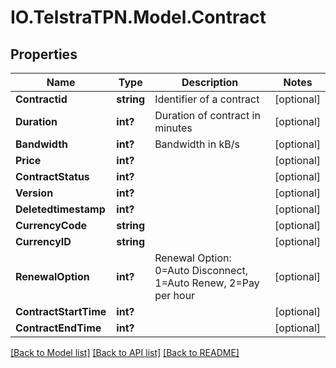 # IO.TelstraTPN.Model.Contract
## Properties

Name | Type | Description | Notes
------------ | ------------- | ------------- | -------------
**Contractid** | **string** | Identifier of a contract | [optional] 
**Duration** | **int?** | Duration of contract in minutes | [optional] 
**Bandwidth** | **int?** | Bandwidth in kB/s | [optional] 
**Price** | **int?** |  | [optional] 
**ContractStatus** | **int?** |  | [optional] 
**Version** | **int?** |  | [optional] 
**Deletedtimestamp** | **int?** |  | [optional] 
**CurrencyCode** | **string** |  | [optional] 
**CurrencyID** | **string** |  | [optional] 
**RenewalOption** | **int?** | Renewal Option: 0&#x3D;Auto Disconnect, 1&#x3D;Auto Renew, 2&#x3D;Pay per hour | [optional] 
**ContractStartTime** | **int?** |  | [optional] 
**ContractEndTime** | **int?** |  | [optional] 

[[Back to Model list]](../README.md#documentation-for-models) [[Back to API list]](../README.md#documentation-for-api-endpoints) [[Back to README]](../README.md)

